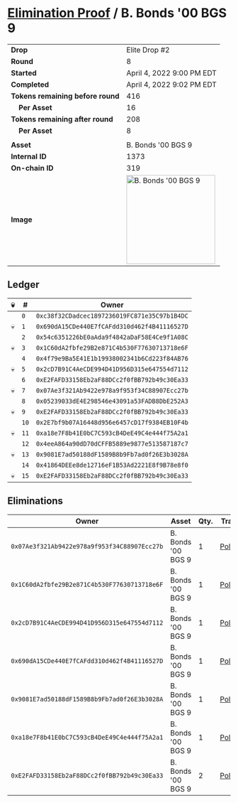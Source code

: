 # [Elimination Proof](./readme.md) / B. Bonds &#039;00 BGS 9

|||
|---|---|
| **Drop** | Elite Drop #2 |
| **Round** | 8 |
| **Started** | April 4, 2022 9:00 PM EDT |
| **Completed** | April 4, 2022 9:02 PM EDT |
| **Tokens remaining before round** | 416 |
| **&nbsp;&nbsp;&nbsp;&nbsp;Per Asset** | 16 |
| **Tokens remaining after round** | 208 |
| **&nbsp;&nbsp;&nbsp;&nbsp;Per Asset** | 8 |
| | |
| **Asset** | B. Bonds &#039;00 BGS 9 |
| **Internal ID** | 1373 |
| **On-chain ID** | 319 |
| **Image** | <img src="https://tcdn.blokpax.com/95e5eeed-5efe-46e0-a893-191a47626ec3/3aaccbc1b06041c457cbe802f8a4c1d8232aa61cf0bf91fe5ea4f56e2cb750be.png" height="200" alt="B. Bonds &#039;00 BGS 9" /> |

## Ledger

| 💀 | # | Owner |
| --- | --- | --- |
|  | `0` | `0xc38f32CDadcec1897236019FC871e35C97b1B4DC` |
| 💀 | `1` | `0x690dA15CDe440E7fCAFdd310d462f4B41116527D` |
|  | `2` | `0x54c6351226bE0aAda9f4842aDaF58E4Ce9f1A08C` |
| 💀 | `3` | `0x1C60dA2fbfe29B2e871C4b530F77630713718e6F` |
|  | `4` | `0x4f79e9Ba5E41E1b19938002341b6Cd223f84AB76` |
| 💀 | `5` | `0x2cD7B91C4AeCDE994D41D956D315e647554d7112` |
|  | `6` | `0xE2FAFD33158Eb2aF88DCc2f0fBB792b49c30Ea33` |
| 💀 | `7` | `0x07Ae3f321Ab9422e978a9f953f34C88907Ecc27b` |
|  | `8` | `0x05239033dE4E298546e43091a53FADB8DbE252A3` |
| 💀 | `9` | `0xE2FAFD33158Eb2aF88DCc2f0fBB792b49c30Ea33` |
|  | `10` | `0x2E7bf9b07A16448d956e6457cD17f9384EB10F4b` |
| 💀 | `11` | `0xa18e7F8b41E0bC7C593cB4DeE49C4e444f75A2a1` |
|  | `12` | `0x4eeA864a90dD70dCFFB5889e9877e513587187c7` |
| 💀 | `13` | `0x9081E7ad50188dF1589B8b9Fb7ad0f26E3b3028A` |
|  | `14` | `0x41864DEEe8de12716eF1B53Ad2221E8f9B78e8f0` |
| 💀 | `15` | `0xE2FAFD33158Eb2aF88DCc2f0fBB792b49c30Ea33` |


## Eliminations

| Owner | Asset | Qty. | Transaction |
| --- | --- | --- | --- |
| `0x07Ae3f321Ab9422e978a9f953f34C88907Ecc27b` | B. Bonds '00 BGS 9 | 1 | [Polygonscan](https://polygonscan.com/tx/0xc1790fab92e821c0950435e9916a646d5cca902cbd847b622d88ec326e628c61) |
| `0x1C60dA2fbfe29B2e871C4b530F77630713718e6F` | B. Bonds '00 BGS 9 | 1 | [Polygonscan](https://polygonscan.com/tx/0x7dc7b066ec91381fc33a583e3a91bf2e55543ecd3021db19e3cfb5659a4b955e) |
| `0x2cD7B91C4AeCDE994D41D956D315e647554d7112` | B. Bonds '00 BGS 9 | 1 | [Polygonscan](https://polygonscan.com/tx/0xcc8601848e0a807886048f4306dc09e733f5a24203c1b9dd2658b5be0a78c6de) |
| `0x690dA15CDe440E7fCAFdd310d462f4B41116527D` | B. Bonds '00 BGS 9 | 1 | [Polygonscan](https://polygonscan.com/tx/0xad1c3eb004fd3740ac815215c43e689b4a1c05bb8c9a59d6171309811a70ba56) |
| `0x9081E7ad50188dF1589B8b9Fb7ad0f26E3b3028A` | B. Bonds '00 BGS 9 | 1 | [Polygonscan](https://polygonscan.com/tx/0xeca9b088295f8d67d75a1ea6113f1b241dad38383f4a4bace9075da4ee00ac6c) |
| `0xa18e7F8b41E0bC7C593cB4DeE49C4e444f75A2a1` | B. Bonds '00 BGS 9 | 1 | [Polygonscan](https://polygonscan.com/tx/0x98fe543e10e2b42962939cb767e49ea83eb85f5be087b6edf42283c502252daf) |
| `0xE2FAFD33158Eb2aF88DCc2f0fBB792b49c30Ea33` | B. Bonds '00 BGS 9 | 2 | [Polygonscan](https://polygonscan.com/tx/0x46ffbc4b2ad6bb27dd5627648a00581fcb86f9bd6bc41d45bdbedf2d2f99ad2d) |

